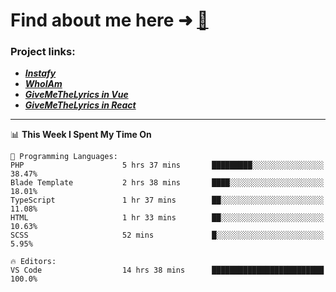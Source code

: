 # Find about me here ➜ [🧑](https://pauabella.dev)

### Project links:
- ***[Instafy](https://instafy.me)***
- ***[WhoIAm](https://pauabella.dev)***
- ***[GiveMeTheLyrics in Vue](https://lyrics.pauabella.dev)***
- ***[GiveMeTheLyrics in React](https://pauabella.dev/GiveMeTheLyrics)***

---
<!--START_SECTION:waka-->
📊 **This Week I Spent My Time On** 

```text
💬 Programming Languages: 
PHP                      5 hrs 37 mins       █████████░░░░░░░░░░░░░░░░   38.47% 
Blade Template           2 hrs 38 mins       ████░░░░░░░░░░░░░░░░░░░░░   18.01% 
TypeScript               1 hr 37 mins        ██░░░░░░░░░░░░░░░░░░░░░░░   11.08% 
HTML                     1 hr 33 mins        ██░░░░░░░░░░░░░░░░░░░░░░░   10.63% 
SCSS                     52 mins             █░░░░░░░░░░░░░░░░░░░░░░░░   5.95%

🔥 Editors: 
VS Code                  14 hrs 38 mins      █████████████████████████   100.0%

```


<!--END_SECTION:waka-->
